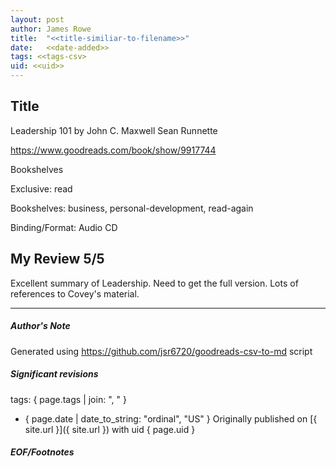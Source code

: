 ```yaml
---
layout: post
author: James Rowe
title:  "<<title-similiar-to-filename>>"
date:   <<date-added>>
tags: <<tags-csv>
uid: <<uid>>
---
```


<!-- highly dependent on how you personally use jekyll templates, and how you want this to show up -->

## Title

Leadership 101 by John C. Maxwell
Sean Runnette 

https://www.goodreads.com/book/show/9917744

Bookshelves

Exclusive: read

Bookshelves: business, personal-development, read-again

Binding/Format: Audio CD

## My Review 5/5

Excellent summary of Leadership. Need to get the full version. Lots of references to Covey's material.

---

##### Author's Note

Generated using https://github.com/jsr6720/goodreads-csv-to-md script

##### Significant revisions

tags: { page.tags | join: ", " } <!-- todo move this somewhere -->

- { page.date | date_to_string: "ordinal", "US" } Originally published on [{ site.url }]({ site.url }) with uid { page.uid }

##### EOF/Footnotes

